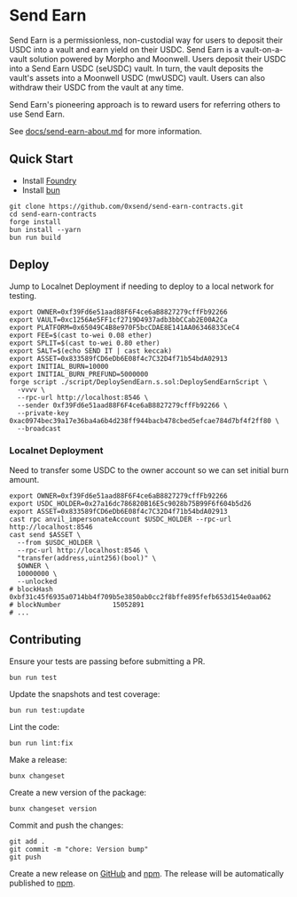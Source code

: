 # Send Earn

Send Earn is a permissionless, non-custodial way for users to deposit their USDC into a vault and earn yield on their USDC. Send Earn is a vault-on-a-vault solution powered by Morpho and Moonwell. Users deposit their USDC into a Send Earn USDC (seUSDC) vault. In turn, the vault deposits the vault's assets into a Moonwell USDC (mwUSDC) vault. Users can also withdraw their USDC from the vault at any time.

Send Earn's pioneering approach is to reward users for referring others to use Send Earn.

See [docs/send-earn-about.md](docs/send-earn-about.md) for more information.

## Quick Start

- Install [Foundry](https://github.com/foundry-rs/foundry)
- Install [bun](https://bun.sh/)

```shell
git clone https://github.com/0xsend/send-earn-contracts.git
cd send-earn-contracts
forge install
bun install --yarn
bun run build
```

## Deploy

Jump to Localnet Deployment if needing to deploy to a local network for testing.

```shell
export OWNER=0xf39Fd6e51aad88F6F4ce6aB8827279cffFb92266
export VAULT=0xc1256Ae5FF1cf2719D4937adb3bbCCab2E00A2Ca
export PLATFORM=0x65049C4B8e970F5bcCDAE8E141AA06346833CeC4
export FEE=$(cast to-wei 0.08 ether)
export SPLIT=$(cast to-wei 0.80 ether)
export SALT=$(echo SEND IT | cast keccak)
export ASSET=0x833589fCD6eDb6E08f4c7C32D4f71b54bdA02913
export INITIAL_BURN=10000
export INITIAL_BURN_PREFUND=5000000
forge script ./script/DeploySendEarn.s.sol:DeploySendEarnScript \
  -vvvv \
  --rpc-url http://localhost:8546 \
  --sender 0xf39Fd6e51aad88F6F4ce6aB8827279cffFb92266 \
  --private-key 0xac0974bec39a17e36ba4a6b4d238ff944bacb478cbed5efcae784d7bf4f2ff80 \
  --broadcast
```

### Localnet Deployment

Need to transfer some USDC to the owner account so we can set initial burn amount.

```shell
export OWNER=0xf39Fd6e51aad88F6F4ce6aB8827279cffFb92266
export USDC_HOLDER=0x27a16dc786820B16E5c9028b75B99F6f604b5d26
export ASSET=0x833589fCD6eDb6E08f4c7C32D4f71b54bdA02913
cast rpc anvil_impersonateAccount $USDC_HOLDER --rpc-url http://localhost:8546
cast send $ASSET \
  --from $USDC_HOLDER \
  --rpc-url http://localhost:8546 \
  "transfer(address,uint256)(bool)" \
  $OWNER \
  10000000 \
  --unlocked
# blockHash               0xbf31c45f6935a0714bb4f709b5e3850ab0cc2f8bffe895fefb653d154e0aa062
# blockNumber             15052891
# ...
```

## Contributing

Ensure your tests are passing before submitting a PR.

```shell
bun run test
```

Update the snapshots and test coverage:

```shell
bun run test:update
```

Lint the code:

```shell
bun run lint:fix
```

Make a release:

```shell
bunx changeset
```

Create a new version of the package:

```shell
bunx changeset version
```

Commit and push the changes:

```shell
git add .
git commit -m "chore: Version bump"
git push
```

Create a new release on [GitHub](https://github.com/0xsend/send-earn-contracts/actions/workflows/npm-release.yml) and [npm](https://www.npmjs.com/package/@0xsend/send-earn-contracts). The release will be automatically published to [npm](https://www.npmjs.com/package/@0xsend/send-earn-contracts).
